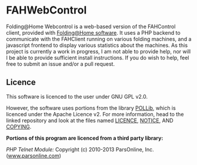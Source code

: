 # FAHWebControl

Folding@Home Webcontrol is a web-based version of the FAHControl client, provided with [Folding@Home software](http://folding.stanford.edu/home/). It uses a PHP backend to communicate with the FAHClient running on various folding machines, and a javascript frontend to display various statistics about the machines. As this project is currently a work in progress, I am not able to provide help, nor will I be able to provide sufficient install instructions. If you do wish to help, feel free to submit an issue and/or a pull request.

## Licence 

This software is licenced to the user under GNU GPL v2.0.

However, the software uses portions from the library [POLLib](https://github.com/farzadghanei/POLlib), which is licenced under the Apache Licence v2. For more information, head to the linked repository and look at the files named [LICENCE](https://github.com/farzadghanei/POLlib/blob/master/LICENSE), [NOTICE](https://github.com/farzadghanei/POLlib/blob/master/NOTICE), AND [COPYING](https://github.com/farzadghanei/POLlib/blob/master/COPYING).

**Portions of this program are licenced from a third party library:**

_PHP Telnet Module:_
Copyright (c) 2010-2013 ParsOnline, Inc. (www.parsonline.com)

